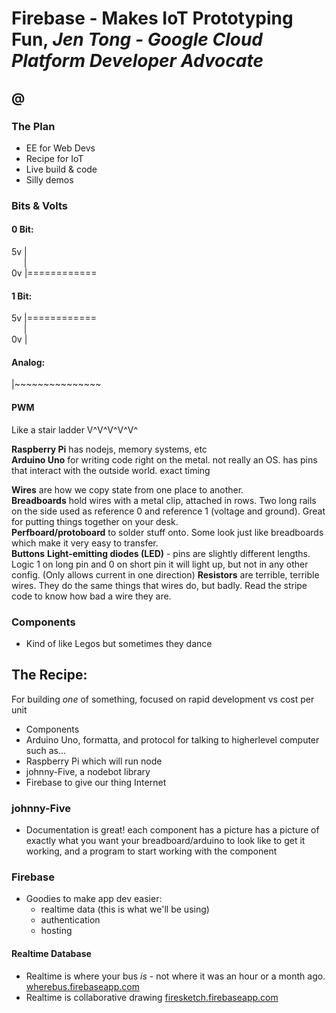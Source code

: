 # Firebase - Makes IoT Prototyping  Fun, *Jen Tong  - Google Cloud Platform Developer Advocate*

## @

### The Plan
- EE for Web Devs
- Recipe for IoT
- Live build & code
- Silly demos

### Bits & Volts

#### 0 Bit:
5v |  
&nbsp;&nbsp;&nbsp;&nbsp;&nbsp;|  
0v |============

#### 1 Bit:
5v |============  
&nbsp;&nbsp;&nbsp;&nbsp;&nbsp;|  
0v |  

#### Analog:
|~~~~~~~~~~~~~~~


#### PWM
Like a stair ladder
V^V^V^V^V^

**Raspberry Pi** has nodejs, memory systems, etc  
**Arduino Uno** for writing code right on the metal. not really an OS. has pins that interact with the outside world. exact timing

**Wires** are how we copy state from one place to another.  
**Breadboards** hold wires with a metal clip, attached in rows. Two long rails on the side used as reference 0 and reference 1 (voltage and ground). Great for putting things together on your desk.  
**Perfboard/protoboard** to solder stuff onto. Some look just like breadboards which make it very easy to transfer.  
**Buttons**
**Light-emitting diodes (LED)** - pins are slightly different lengths. Logic 1 on long pin and 0 on short pin it will light up, but not in any other config. (Only allows current in one direction)
**Resistors** are terrible, terrible wires. They do the same things that wires do, but badly. Read the stripe code to know how bad a wire they are.

### Components
- Kind of like Legos but sometimes they dance

## The Recipe:
For building *one* of something, focused on rapid development vs cost per unit

- Components
- Arduino Uno, formatta, and protocol for talking to higherlevel computer such as...
- Raspberry Pi which will run node
- johnny-Five, a nodebot library
- Firebase to give our thing Internet

### johnny-Five
- Documentation is great! each component has a picture has a picture of exactly what you want your breadboard/arduino to look like to get it working, and a program to start working with the component

### Firebase
- Goodies to make app dev easier:
  - realtime data (this is what we'll be using)
  - authentication
  - hosting

#### Realtime Database
- Realtime is where your bus *is* - not where it was an hour or a month ago. [wherebus.firebaseapp.com](https://wherebus.firebaseapp.com)
- Realtime is collaborative drawing [firesketch.firebaseapp.com](https://firesketch.firebaseapp.com)
